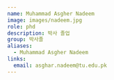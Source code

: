 ```yaml
---
name: Muhammad Asgher Nadeem
image: images/nadeem.jpg
role: phd
description: 박사 졸업
group: 박사졸
aliases:
  - Muhammad Asgher Nadeem
links:
  email: asghar.nadeem@tu.edu.pk
---
```

